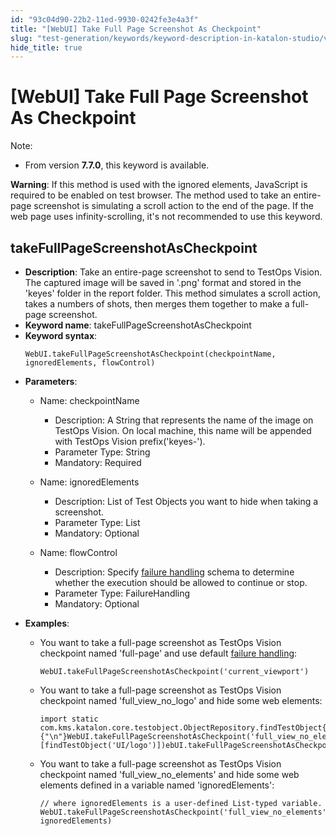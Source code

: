```yaml
---
id: "93c04d90-22b2-11ed-9930-0242fe3e4a3f"
title: "[WebUI] Take Full Page Screenshot As Checkpoint"
slug: "test-generation/keywords/keyword-description-in-katalon-studio/visual-based-web-testing-keywords/webui-take-full-page-screenshot-as-checkpoint"
hide_title: true
---
```


# <a id="id_0" class="anchor_top_offset"/><a id="ariaid-title1" class="anchor_top_offset"/>[WebUI] Take Full Page Screenshot As Checkpoint

<div xmlns="http://www.w3.org/1999/xhtml" className="p"><div className="note note note_note"><span className="note__title">Note:</span> 
    <ul className="ul"><li className="li">
        <p className="p">From version <strong className="ph b">7.7.0</strong>, this keyword is available.</p>
      </li></ul>
  </div><strong className="ph b">Warning</strong>: If this method is used with the ignored elements, JavaScript is required to be enabled on test browser. The method used to take an entire-page screenshot is simulating a scroll action to the end of the page. If the web page uses infinity-scrolling, it's not recommended to use this keyword.</div>

## <a id="id_0__id_1" class="anchor_top_offset"/>takeFullPageScreenshotAsCheckpoint

                        
<ul xmlns="http://www.w3.org/1999/xhtml" className="ul"><li className="li"> <strong className="ph b">Description</strong>: Take an entire-page screenshot to send to TestOps Vision. The captured image will be saved in '.png' format and stored in the 'keyes' folder in the report folder. This method simulates a scroll action, takes a numbers of shots, then merges them together to make a full-page screenshot.</li><li className="li"> <strong className="ph b">Keyword name</strong>: takeFullPageScreenshotAsCheckpoint</li><li className="li"> <strong className="ph b">Keyword syntax</strong>: <pre className="pre codeblock"><code>WebUI.takeFullPageScreenshotAsCheckpoint(checkpointName, ignoredElements, flowControl)</code></pre>   </li><li className="li">     <p className="p"> <strong className="ph b">Parameters</strong>:</p>     <ul className="ul"><li className="li">         <p className="p">Name: checkpointName</p>         <ul className="ul"><li className="li">Description: A String that represents the name of the image on TestOps Vision. On local machine, this name will be appended with TestOps Vision prefix('keyes-').</li><li className="li">Parameter Type: String</li><li className="li">Mandatory: Required</li></ul>       </li><li className="li">         <p className="p">Name: ignoredElements</p>         <ul className="ul"><li className="li">Description: List of Test Objects you want to hide when taking a screenshot.</li><li className="li">Parameter Type: List </li><li className="li">Mandatory: Optional</li></ul>       </li><li className="li">         <p className="p">Name: flowControl</p>         <ul className="ul"><li className="li">Description: Specify <a className="xref" href="/test-maintenance/configure-failure-handling-settings-in-katalon-studio">failure handling</a> schema to determine whether the execution should be allowed to continue or stop.</li><li className="li">Parameter Type: FailureHandling</li><li className="li">Mandatory: Optional</li></ul>       </li></ul>   </li><li className="li">     <p className="p"> <strong className="ph b">Examples</strong>:</p>     <ul className="ul"><li className="li">         <div className="p">You want to take a full-page screenshot as TestOps Vision checkpoint named 'full-page' and use default <a className="xref" href="/test-maintenance/configure-failure-handling-settings-in-katalon-studio">failure handling</a>:<pre className="pre codeblock"><code>WebUI.takeFullPageScreenshotAsCheckpoint('current_viewport')</code></pre></div>       </li><li className="li">         <div className="p">You want to take a full-page screenshot as TestOps Vision checkpoint named 'full_view_no_logo' and hide some web elements: <pre className="pre codeblock"><code>import static com.kms.katalon.core.testobject.ObjectRepository.findTestObject{"\n"}{"\n"}WebUI.takeFullPageScreenshotAsCheckpoint('full_view_no_elements', [findTestObject('UI/logo')])ebUI.takeFullPageScreenshotAsCheckpoint('current_viewport')</code></pre></div>       </li><li className="li">         <p className="p">You want to take a full-page screenshot as TestOps Vision checkpoint named 'full_view_no_elements' and hide some web elements defined in a variable named 'ignoredElements':</p>         <div className="p">           <pre className="pre codeblock"><code>// where ignoredElements is a user-defined List-typed variable. WebUI.takeFullPageScreenshotAsCheckpoint('full_view_no_elements', ignoredElements)</code></pre>         </div>       </li></ul>   </li></ul> 
        
